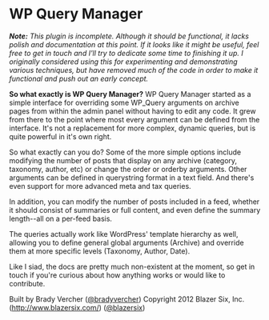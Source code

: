 # WP Query Manager #

***Note:** This plugin is incomplete. Although it should be functional, it lacks polish and documentation at this point. If it looks like it might be useful, feel free to get in touch and I'll try to dedicate some time to finishing it up. I originally considered using this for experimenting and demonstrating various techniques, but have removed much of the code in order to make it functional and push out an early concept.*

**So what exactly is WP Query Manager?**
WP Query Manager started as a simple interface for overriding some WP_Query arguments on archive pages from within the admin panel without having to edit any code. It grew from there to the point where most every argument can be defined from the interface. It's not a replacement for more complex, dynamic queries, but is quite powerful in it's own right.

So what exactly can you do? Some of the more simple options include modifying the number of posts that display on any archive (category, taxonomy, author, etc) or change the order or orderby arguments. Other arguments can be defined in querystring format in a text field. And there's even support for more advanced meta and tax queries.

In addition, you can modify the number of posts included in a feed, whether it should consist of summaries or full content, and even define the summary length--all on a per-feed basis.

The queries actually work like WordPress' template hierarchy as well, allowing you to define general global arguments (Archive) and override them at more specific levels (Taxonomy, Author, Date).

Like I siad, the docs are pretty much non-existent at the moment, so get in touch if you're curious about how anything works or would like to contribute.

Built by Brady Vercher ([@bradyvercher](http://twitter.com/bradyvercher))
Copyright 2012  Blazer Six, Inc.(http://www.blazersix.com/) ([@blazersix](http://twitter.com/BlazerSix))